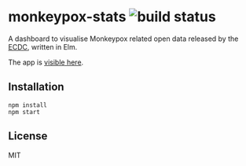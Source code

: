 # monkeypox-stats ![build status](https://github.com/n1k0/monkeypox-stats/actions/workflows/node.js.yml/badge.svg)

A dashboard to visualise Monkeypox related open data released by the [ECDC](https://www.ecdc.europa.eu/en/publications-data/data-monkeypox-cases-eueea), written in Elm.

The app is [visible here](https://n1k0.github.io/monkeypox-stats/).

## Installation

```
npm install
npm start
```

## License

MIT
